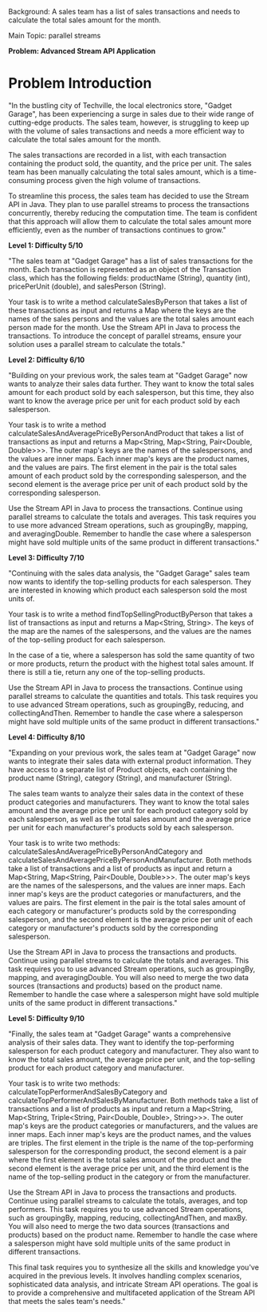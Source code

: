 Background: A sales team has a list of sales transactions and needs to calculate the total sales amount for the month.

Main Topic: parallel streams

**Problem: Advanced Stream API Application**

# Problem Introduction

"In the bustling city of Techville, the local electronics store, "Gadget Garage", has been experiencing a surge in sales due to their wide range of cutting-edge products. The sales team, however, is struggling to keep up with the volume of sales transactions and needs a more efficient way to calculate the total sales amount for the month.

The sales transactions are recorded in a list, with each transaction containing the product sold, the quantity, and the price per unit. The sales team has been manually calculating the total sales amount, which is a time-consuming process given the high volume of transactions.

To streamline this process, the sales team has decided to use the Stream API in Java. They plan to use parallel streams to process the transactions concurrently, thereby reducing the computation time. The team is confident that this approach will allow them to calculate the total sales amount more efficiently, even as the number of transactions continues to grow."

**Level 1: Difficulty 5/10**

"The sales team at "Gadget Garage" has a list of sales transactions for the month. Each transaction is represented as an object of the Transaction class, which has the following fields: productName (String), quantity (int), pricePerUnit (double), and salesPerson (String).

Your task is to write a method calculateSalesByPerson that takes a list of these transactions as input and returns a Map where the keys are the names of the sales persons and the values are the total sales amount each person made for the month. Use the Stream API in Java to process the transactions. To introduce the concept of parallel streams, ensure your solution uses a parallel stream to calculate the totals."

**Level 2: Difficulty 6/10**

"Building on your previous work, the sales team at "Gadget Garage" now wants to analyze their sales data further. They want to know the total sales amount for each product sold by each salesperson, but this time, they also want to know the average price per unit for each product sold by each salesperson.

Your task is to write a method calculateSalesAndAveragePriceByPersonAndProduct that takes a list of transactions as input and returns a Map<String, Map<String, Pair<Double, Double>>>. The outer map's keys are the names of the salespersons, and the values are inner maps. Each inner map's keys are the product names, and the values are pairs. The first element in the pair is the total sales amount of each product sold by the corresponding salesperson, and the second element is the average price per unit of each product sold by the corresponding salesperson.

Use the Stream API in Java to process the transactions. Continue using parallel streams to calculate the totals and averages. This task requires you to use more advanced Stream operations, such as groupingBy, mapping, and averagingDouble. Remember to handle the case where a salesperson might have sold multiple units of the same product in different transactions."

**Level 3: Difficulty 7/10**

"Continuing with the sales data analysis, the "Gadget Garage" sales team now wants to identify the top-selling products for each salesperson. They are interested in knowing which product each salesperson sold the most units of.

Your task is to write a method findTopSellingProductByPerson that takes a list of transactions as input and returns a Map<String, String>. The keys of the map are the names of the salespersons, and the values are the names of the top-selling product for each salesperson.

In the case of a tie, where a salesperson has sold the same quantity of two or more products, return the product with the highest total sales amount. If there is still a tie, return any one of the top-selling products.

Use the Stream API in Java to process the transactions. Continue using parallel streams to calculate the quantities and totals. This task requires you to use advanced Stream operations, such as groupingBy, reducing, and collectingAndThen. Remember to handle the case where a salesperson might have sold multiple units of the same product in different transactions."

**Level 4: Difficulty 8/10**

"Expanding on your previous work, the sales team at "Gadget Garage" now wants to integrate their sales data with external product information. They have access to a separate list of Product objects, each containing the product name (String), category (String), and manufacturer (String).

The sales team wants to analyze their sales data in the context of these product categories and manufacturers. They want to know the total sales amount and the average price per unit for each product category sold by each salesperson, as well as the total sales amount and the average price per unit for each manufacturer's products sold by each salesperson.

Your task is to write two methods: calculateSalesAndAveragePriceByPersonAndCategory and calculateSalesAndAveragePriceByPersonAndManufacturer. Both methods take a list of transactions and a list of products as input and return a Map<String, Map<String, Pair<Double, Double>>>. The outer map's keys are the names of the salespersons, and the values are inner maps. Each inner map's keys are the product categories or manufacturers, and the values are pairs. The first element in the pair is the total sales amount of each category or manufacturer's products sold by the corresponding salesperson, and the second element is the average price per unit of each category or manufacturer's products sold by the corresponding salesperson.

Use the Stream API in Java to process the transactions and products. Continue using parallel streams to calculate the totals and averages. This task requires you to use advanced Stream operations, such as groupingBy, mapping, and averagingDouble. You will also need to merge the two data sources (transactions and products) based on the product name. Remember to handle the case where a salesperson might have sold multiple units of the same product in different transactions."

**Level 5: Difficulty 9/10**

"Finally, the sales team at "Gadget Garage" wants a comprehensive analysis of their sales data. They want to identify the top-performing salesperson for each product category and manufacturer. They also want to know the total sales amount, the average price per unit, and the top-selling product for each product category and manufacturer.

Your task is to write two methods: calculateTopPerformerAndSalesByCategory and calculateTopPerformerAndSalesByManufacturer. Both methods take a list of transactions and a list of products as input and return a Map<String, Map<String, Triple<String, Pair<Double, Double>, String>>>. The outer map's keys are the product categories or manufacturers, and the values are inner maps. Each inner map's keys are the product names, and the values are triples. The first element in the triple is the name of the top-performing salesperson for the corresponding product, the second element is a pair where the first element is the total sales amount of the product and the second element is the average price per unit, and the third element is the name of the top-selling product in the category or from the manufacturer.

Use the Stream API in Java to process the transactions and products. Continue using parallel streams to calculate the totals, averages, and top performers. This task requires you to use advanced Stream operations, such as groupingBy, mapping, reducing, collectingAndThen, and maxBy. You will also need to merge the two data sources (transactions and products) based on the product name. Remember to handle the case where a salesperson might have sold multiple units of the same product in different transactions.

This final task requires you to synthesize all the skills and knowledge you've acquired in the previous levels. It involves handling complex scenarios, sophisticated data analysis, and intricate Stream API operations. The goal is to provide a comprehensive and multifaceted application of the Stream API that meets the sales team's needs."